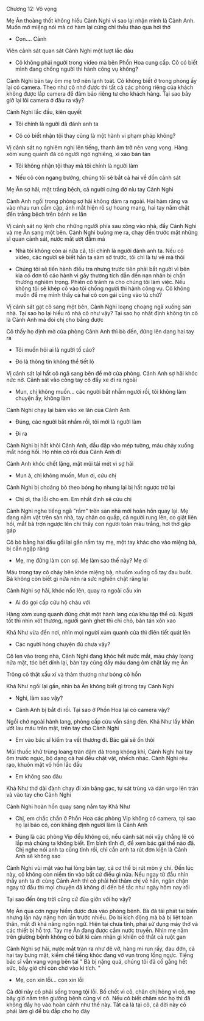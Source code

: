 




Chương 12: Vô vọng

Mẹ Ân thoảng thốt không hiểu Cảnh Nghi vì sao lại nhận mình là Cảnh Anh. Muốn mở miệng nói mà cơ hàm lại cứng chỉ thều thào qua hơi thở

- Con.... Cảnh

Viên cảnh sát quan sát Cảnh Nghi một lượt lắc đầu

- Cô không phải người trong video mà bên Phồn Hoa cung cấp. Cô có biết mình đang chống người thi hành công vụ không?

Cảnh Nghi bàn tay ôm mẹ trở nên lạnh toát. Cô không biết ở trong phòng ấy lại có camera. Theo như cô nhớ được thì tất cả các phòng riêng của khách không được lắp camera để đảm bảo riêng tư cho khách hàng. Tại sao bây giờ lại lôi camera ở đâu ra vậy?

Cảnh Nghi lắc đầu, kiên quyết

- Tôi chính là người đã đánh anh ta

- Cô có biết nhận tội thay cũng là một hành vi phạm pháp không?

Vị cảnh sát nọ nghiêm nghị lên tiếng, thanh âm trở nên vang vọng. Hàng xóm xung quanh đã có người ngó nghiêng, xì xào bàn tán

- Tôi không nhận tội thay mà tôi chính là người làm

- Nếu cô còn ngang bướng, chúng tôi sẽ bắt cả hai về đồn cảnh sát

Mẹ Ân sợ hãi, mặt trắng bệch, cả người cứng đờ níu tay Cảnh Nghi

Cảnh Anh ngồi trong phòng sợ hãi không dám ra ngoài. Hai hàm răng va vào nhau run cầm cập, ánh mắt hiện rõ sự hoang mang, hai tay nắm chặt đến trắng bệch trên bánh xe lăn

Vị cảnh sát nọ lệnh cho những người phía sau xông vào nhà, đẩy Cảnh Nghi và mẹ Ân sang một bên. Cảnh Nghi buông mẹ ra, chạy đến trước mặt những sĩ quan cảnh sát, nước mắt ướt đẫm má

- Nhà tôi không còn ai nữa cả, tôi chính là người đánh anh ta. Nếu có video, các người sẽ biết hắn ta sàm sỡ trước, tôi chỉ là tự vệ mà thôi

- Chúng tôi sẽ tiến hành điều tra nhưng trước tiên phải bắt người vì bên kia có đơn tố cáo hành vi gây thương tích dẫn đến nạn nhân bị chấn thương nghiêm trọng. Phiền cô tránh ra cho chúng tôi làm việc. Nếu không tôi sẽ khép cô vào tội chống người thi hành công vụ. Cô không muốn để mẹ mình thấy cả hai cô con gái cùng vào tù chứ?

Vị cảnh sát gạt cô sang một bên, Cảnh Nghi loạng choạng ngã xuống sàn nhà. Tại sao họ lại hiểu rõ nhà cô như vậy? Tại sao họ nhất định không tin cô là Cảnh Anh mà đòi chị cho bằng được

Cô thấy họ định mở cửa phòng Cảnh Anh thì bò đến, đứng lên dang hai tay ra

- Tôi muốn hỏi ai là người tố cáo?

- Đó là thông tin không thể tiết lộ

Vị cảnh sát lại hất cô ngã sang bên để mở cửa phòng. Cảnh Anh sợ hãi khóc nức nở. Cảnh sát vào còng tay cô đẩy xe đi ra ngoài

- Mun, chị không muốn... các người bắt nhầm người rồi, tôi không làm chuyện ấy, không làm

Cảnh Nghi chạy lại bám vào xe lăn của Cảnh Anh

- Đúng, các người bắt nhầm rồi, tôi mới là người làm

- Đi ra

Cảnh Nghi bị hất khỏi Cảnh Anh, đầu đập vào mép tường, máu chảy xuống mắt nóng hổi. Họ nhìn cô rồi đưa Cảnh Anh đi

Cảnh Anh khóc chết lặng, mặt mũi tái mét vì sợ hãi

- Mun à, chị không muốn, Mun ơi, cứu chị

Cảnh Nghi bị choáng bò theo bóng họ nhưng lại bị hất ngược trở lại

- Chị ơi, tha lỗi cho em. Em nhất định sẽ cứu chị

Cảnh Nghi nghe tiếng ngã "rầm" trên sàn nhà mới hoàn hồn quay lại. Mẹ đang nằm vật trên sàn nhà, tay chân co quắp, cả người rung lên, co giật liên hồi, mắt bà trợn ngược lên chỉ thấy con ngươi toàn màu trắng, hơi thở gấp gáp

Cô bò bằng hai đầu gối lại gần nắm tay mẹ, một tay khác cho vào miệng bà, bị cắn ngập răng

- Mẹ, mẹ đừng làm con sợ. Mẹ làm sao thế này? Mẹ ơi

Máu trong tay cô chảy bên khóe miệng bà, nhuốm xuống cổ tay đau buốt. Bà không còn biết gì nữa nên ra sức nghiến chặt răng lại

Cảnh Nghi sợ hãi, khóc nấc lên, quay ra ngoài cầu xin

- Ai đó gọi cấp cứu hộ cháu với

Hàng xóm xung quanh đứng chật một hành lang của khu tập thể cũ. Người tốt thì nhìn xót thương, người ganh ghét thì chỉ chỏ, bàn tán xôn xao

Khả Như vừa đến nơi, nhìn mọi người xúm quanh cửa thì điên tiết quát lên

- Các người hóng chuyện đủ chưa vậy?

Cô len vào trong nhà, Cảnh Nghi đang khóc hết nước mắt, máu chảy loang nửa mặt, tóc bết dính lại, bàn tay cũng đầy máu đang ôm chặt lấy mẹ Ân

Trông cô thật xấu xí và thảm thương như bóng cô hồn

Khả Như ngồi lại gần, nhìn bà Ân không biết gì trong tay Cảnh Nghi

- Nghi, làm sao vậy?

- Cảnh Anh bị bắt đi rồi. Tại sao ở Phồn Hoa lại có camera vậy?



Ngồi chờ ngoài hành lang, phòng cấp cứu vẫn sáng đèn. Khả Như lấy khăn ướt lau máu trên mặt, trên tay cho Cảnh Nghi

- Em vào bác sĩ kiểm tra vết thương đi. Bác gái sẽ ổn thôi

Mùi thuốc khử trùng loang tràn đậm đà trong không khí, Cảnh Nghi hai tay ôm trước ngực, bộ dạng cả hai đều chật vật, nhếch nhác. Cảnh Nghi rệu rạo, khuôn mặt vô hồn lắc đầu

- Em không sao đâu

Khả Như thở dài đành chạy đi xin băng gạc, tự sát trùng và dán urgo lên trán và vào tay cho Cảnh Nghi

Cảnh Nghi hoàn hồn quay sang nắm tay Khả Như

- Chị, em chắc chắn ở Phồn Hoa các phòng Vip không có camera, tại sao họ lại bảo có, còn khẳng định người làm là Cảnh Anh

- Đúng là các phòng Vip đều không có, nếu cảnh sát nói vậy chẳng lẽ có lắp mà chúng ta không biết. Em bình tĩnh đi, để xem bác gái thế nào đã. Chị nghe nói anh ta cũng tỉnh rồi, chỉ cần anh ta rút đơn kiện là Cảnh Anh sẽ không sao

Cảnh Nghi vùi mặt vào hai lòng bàn tay, cả cơ thể bị rút mòn ý chí. Đến lúc này, cô không còn niềm tin vào bất cứ điều gì nữa. Nếu ngay từ đầu nhìn thấy anh ta đi cùng Cảnh Anh thì cô phải hỏi thăm chị về hắn, ngăn chặn ngay từ đầu thì mọi chuyện đã không đi đến bế tắc như ngày hôm nay rồi

Tại sao đến ông trời cũng cứ đùa giỡn với họ vậy?

Mẹ Ân qua cơn nguy hiểm được đưa vào phòng bệnh. Bà đã tái phát tai biến nhưng lần này nặng hơn lần trước nhiều. Do bị kích động mà bà bị liệt toàn thân, mất đi khả năng ngôn ngữ. Hiện tại chưa tỉnh, phải sử dụng máy thở và các thiết bị hỗ trợ. Tay mẹ Ân đang được cắm nước truyền. Nhìn mẹ nằm trên giường bệnh không có bất kì cảm nhận gì khiến cô thắt cả ruột gan

Cảnh Nghi sợ hãi, nước mắt tràn ra như đê vỡ, hàng mi run rẩy, đau đớn, cả hai tay bưng mặt, kiềm chế tiếng khóc đang vỡ vụn trong lồng ngực. Tiếng bác sĩ vẫn vang vọng bên tai " Bà bị nặng quá, chúng tôi đã cố gắng hết sức, bây giờ chỉ còn chờ vào kì tích. "

- Mẹ, con xin lỗi... con xin lỗi

Cả đời này cô phải sống trong tội lỗi. Bố chết vì cô, chân chị hỏng vì cô, mẹ bây giờ nằm trên giường bệnh cũng vì cô. Nếu cô biết chăm sóc họ thì đã không đẩy họ vào hoàn cảnh như thế này. Tất cả là tại cô, cả đời này cô phải làm gì để bù đắp cho họ đây




